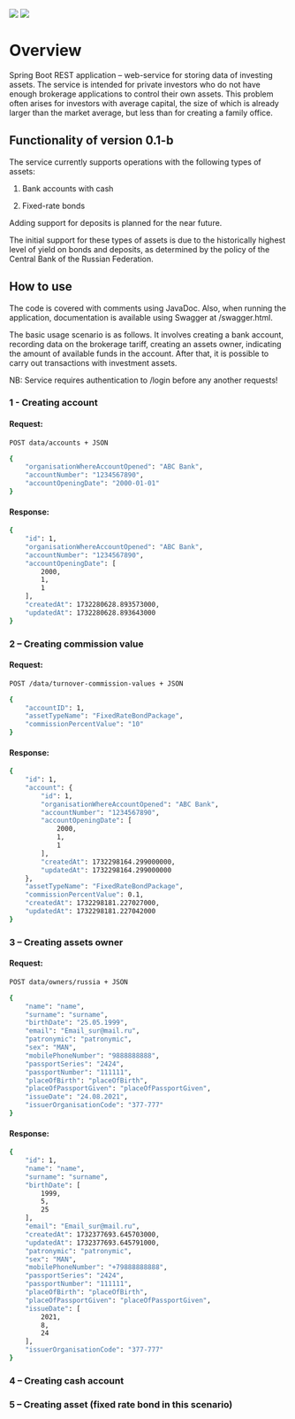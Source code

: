 <a href="https://codeclimate.com/github/MarkDementev/fundAssetsData/maintainability"><img src="https://api.codeclimate.com/v1/badges/db745d42d986457e00f8/maintainability" /></a>
<a href="https://codeclimate.com/github/MarkDementev/fundAssetsData/test_coverage"><img src="https://api.codeclimate.com/v1/badges/db745d42d986457e00f8/test_coverage" /></a>

# Overview

Spring Boot REST application – web-service for storing data of investing assets. The service is intended for private investors who do not have enough brokerage applications to control their own assets. This problem often arises for investors with average capital, the size of which is already larger than the market average, but less than for creating a family office.

## Functionality of version 0.1-b

The service currently supports operations with the following types of assets:

1)	Bank accounts with cash

2)	Fixed-rate bonds

Adding support for deposits is planned for the near future. 

The initial support for these types of assets is due to the historically highest level of yield on bonds and deposits, as determined by the policy of the Central Bank of the Russian Federation.

## How to use

The code is covered with comments using JavaDoc. Also, when running the application, documentation is available using Swagger at /swagger.html.

The basic usage scenario is as follows. It involves creating a bank account, recording data on the brokerage tariff, creating an assets owner, indicating the amount of available funds in the account. After that, it is possible to carry out transactions with investment assets.

NB: Service requires authentication to /login before any another requests!

### 1 - Creating account

#### Request:

```sh
POST data/accounts + JSON
```

```sh
{
    "organisationWhereAccountOpened": "ABC Bank",
    "accountNumber": "1234567890",
    "accountOpeningDate": "2000-01-01"
}
```

#### Response:

```sh
{
    "id": 1,
    "organisationWhereAccountOpened": "ABC Bank",
    "accountNumber": "1234567890",
    "accountOpeningDate": [
        2000,
        1,
        1
    ],
    "createdAt": 1732280628.893573000,
    "updatedAt": 1732280628.893643000
}
```

### 2 – Creating commission value

#### Request:

```sh
POST /data/turnover-commission-values + JSON
```

```sh
{
    "accountID": 1,
    "assetTypeName": "FixedRateBondPackage",
    "commissionPercentValue": "10"
}
```

#### Response:

```sh
{
    "id": 1,
    "account": {
        "id": 1,
        "organisationWhereAccountOpened": "ABC Bank",
        "accountNumber": "1234567890",
        "accountOpeningDate": [
            2000,
            1,
            1
        ],
        "createdAt": 1732298164.299000000,
        "updatedAt": 1732298164.299000000
    },
    "assetTypeName": "FixedRateBondPackage",
    "commissionPercentValue": 0.1,
    "createdAt": 1732298181.227027000,
    "updatedAt": 1732298181.227042000
}
```

### 3 – Creating assets owner

#### Request:

```sh
POST data/owners/russia + JSON
```

```sh
{
    "name": "name",
    "surname": "surname",
    "birthDate": "25.05.1999",
    "email": "Email_sur@mail.ru",
    "patronymic": "patronymic",
    "sex": "MAN",
    "mobilePhoneNumber": "9888888888",
    "passportSeries": "2424",
    "passportNumber": "111111",
    "placeOfBirth": "placeOfBirth",
    "placeOfPassportGiven": "placeOfPassportGiven",
    "issueDate": "24.08.2021",
    "issuerOrganisationCode": "377-777"
}
```

#### Response:

```sh
{
    "id": 1,
    "name": "name",
    "surname": "surname",
    "birthDate": [
        1999,
        5,
        25
    ],
    "email": "Email_sur@mail.ru",
    "createdAt": 1732377693.645703000,
    "updatedAt": 1732377693.645791000,
    "patronymic": "patronymic",
    "sex": "MAN",
    "mobilePhoneNumber": "+79888888888",
    "passportSeries": "2424",
    "passportNumber": "111111",
    "placeOfBirth": "placeOfBirth",
    "placeOfPassportGiven": "placeOfPassportGiven",
    "issueDate": [
        2021,
        8,
        24
    ],
    "issuerOrganisationCode": "377-777"
}
```

### 4 – Creating cash account

### 5 – Creating asset (fixed rate bond in this scenario)
